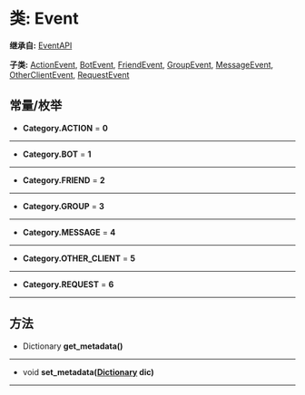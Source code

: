 # 类: Event  
  
**继承自:** [EventAPI](https://docs.godotengine.org/en/latest/classes/class_eventapi.html)  
  
**子类:** [ActionEvent](https://docs.godotengine.org/en/latest/classes/class_actionevent.html), [BotEvent](https://docs.godotengine.org/en/latest/classes/class_botevent.html), [FriendEvent](https://docs.godotengine.org/en/latest/classes/class_friendevent.html), [GroupEvent](https://docs.godotengine.org/en/latest/classes/class_groupevent.html), [MessageEvent](https://docs.godotengine.org/en/latest/classes/class_messageevent.html), [OtherClientEvent](https://docs.godotengine.org/en/latest/classes/class_otherclientevent.html), [RequestEvent](https://docs.godotengine.org/en/latest/classes/class_requestevent.html)  
  
## 常量/枚举  
  
- **Category.ACTION** = **0**  
  
---  
  
- **Category.BOT** = **1**  
  
---  
  
- **Category.FRIEND** = **2**  
  
---  
  
- **Category.GROUP** = **3**  
  
---  
  
- **Category.MESSAGE** = **4**  
  
---  
  
- **Category.OTHER_CLIENT** = **5**  
  
---  
  
- **Category.REQUEST** = **6**  
  
---  
  
## 方法 
  
- Dictionary **get_metadata()**  
  
---  
  
- void **set_metadata([Dictionary](https://docs.godotengine.org/en/latest/classes/class_dictionary.html) dic)**  
  
---  
  

